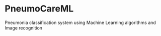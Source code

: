 # PneumoCareML
Pneumonia classification system using Machine Learning algorithms and Image recognition
